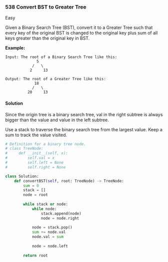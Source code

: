 ### 538 Convert BST to Greater Tree

Easy

Given a Binary Search Tree (BST), convert it to a Greater Tree such that every key of the original BST is changed to the original key plus sum of all keys greater than the original key in BST.

**Example:**

```
Input: The root of a Binary Search Tree like this:
              5
            /   \
           2     13

Output: The root of a Greater Tree like this:
             18
            /   \
          20     13
```



#### Solution

Since the origin tree is a binary search tree, val in the right subtree is always bigger than the value and value in the left subtree.

Use a stack to traverse the binary search tree from the largest value. Keep a sum to track the value visited.

```python
# Definition for a binary tree node.
# class TreeNode:
#     def __init__(self, x):
#         self.val = x
#         self.left = None
#         self.right = None

class Solution:
    def convertBST(self, root: TreeNode) -> TreeNode:
        sum = 0
        stack = []
        node = root
        
        while stack or node:
            while node:
                stack.append(node)
                node = node.right
            
            node = stack.pop()
            sum += node.val
            node.val = sum
            
            node = node.left
        
        return root
```

